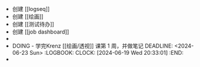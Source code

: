 - 创建 [[logseq]]
- 创建 [[绘画]]
- 创建 [[测试待办]]
- 创建 [[job dashboard]]
-
- DOING - 学完Krenz [[绘画/透视]] 课第 1 周，并做笔记
  DEADLINE: <2024-06-23 Sun>
  :LOGBOOK:
  CLOCK: [2024-06-19 Wed 20:33:01]
  :END:
-